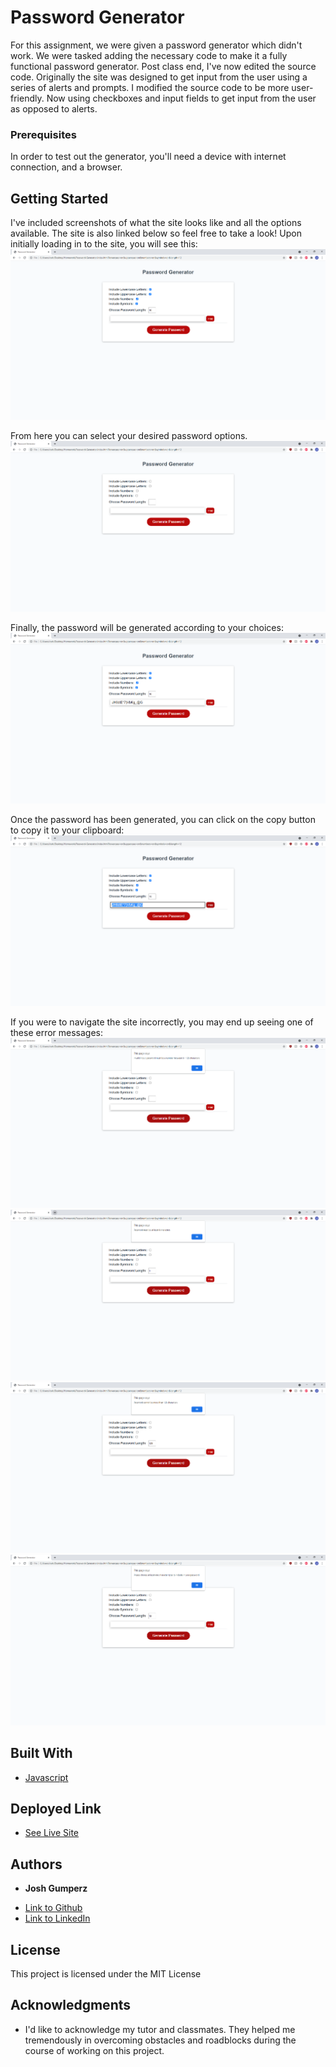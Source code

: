 # Password Generator

For this assignment, we were given a password generator which didn't work. We were tasked adding the necessary code to make it a fully functional password generator. Post class end, I've now edited the source code. Originally the site was designed to get input from the user using a series of alerts and prompts. I modified the source code to be more user-friendly. Now using checkboxes and input fields to get input from the user as opposed to alerts. 

### Prerequisites

In order to test out the generator, you'll need a device with internet connection, and a browser.

## Getting Started

I've included screenshots of what the site looks like and all the options available. The site is also linked below so feel free to take a look! 
Upon initially loading in to the site, you will see this:
![Screenshot](images\Screenshot_208.png)

From here you can select your desired password options. 
![Screenshot](images\Screenshot_209.png)

Finally, the password will be generated according to your choices:
![Screenshot](images\Screenshot_210.png)

Once the password has been generated, you can click on the copy button to copy it to your clipboard:
![Screenshot](images\Screenshot_211.png)

If you were to navigate the site incorrectly, you may end up seeing one of these error messages:
![Screenshot](images\Screenshot_212.png)
![Screenshot](images\Screenshot_213.png)
![Screenshot](images\Screenshot_214.png)
![Screenshot](images\Screenshot_215.png)



## Built With

* [Javascript](https://developer.mozilla.org/en-US/docs/Web/JavaScript)

## Deployed Link

* [See Live Site](https://joshgumperz.github.io/Password-Generator/)


## Authors

* **Josh Gumperz** 

- [Link to Github](https://github.com/JoshGumperz)
- [Link to LinkedIn](https://www.linkedin.com/in/josh-gumperz-8706a8185/)

## License

This project is licensed under the MIT License 

## Acknowledgments

* I'd like to acknowledge my tutor and classmates. They helped me tremendously in overcoming obstacles and roadblocks during the course of working on this project.  